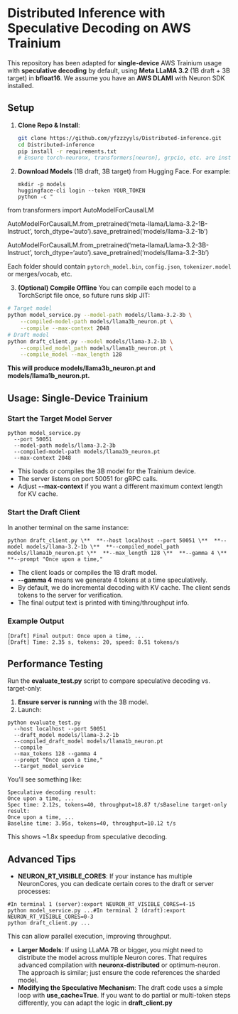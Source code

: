 
# Distributed Inference with Speculative Decoding on AWS Trainium

This repository has been adapted for **single-device** AWS Trainium usage with **speculative decoding** by default, using **Meta LLaMA 3.2** (1B draft + 3B target) in **bfloat16**. We assume you have an **AWS DLAMI** with Neuron SDK installed.

## Setup

1. **Clone Repo & Install**:
   ```bash
   git clone https://github.com/yfzzzyyls/Distributed-inference.git
   cd Distributed-inference
   pip install -r requirements.txt
   # Ensure torch-neuronx, transformers[neuron], grpcio, etc. are installed
   ```


2. **Download Models** (1B draft, 3B target) from Hugging Face. For example:
   ```
   mkdir -p models
   huggingface-cli login --token YOUR_TOKEN
   python -c "
   ```


from transformers import AutoModelForCausalLM

AutoModelForCausalLM.from_pretrained(‘meta-llama/Llama-3.2-1B-Instruct’, torch_dtype=‘auto’).save_pretrained(‘models/llama-3.2-1b’)

AutoModelForCausalLM.from_pretrained(‘meta-llama/Llama-3.2-3B-Instruct’, torch_dtype=‘auto’).save_pretrained(‘models/llama-3.2-3b’)


Each folder should contain `pytorch_model.bin`, `config.json`, `tokenizer.model` or merges/vocab, etc.

3. **(Optional) Compile Offline**
   You can compile each model to a TorchScript file once, so future runs skip JIT:

```bash
# Target model
python model_service.py --model-path models/llama-3.2-3b \
    --compiled-model-path models/llama3b_neuron.pt \
    --compile --max-context 2048
# Draft model
python draft_client.py --model models/llama-3.2-1b \
    --compiled_model_path models/llama1b_neuron.pt \
    --compile_model --max_length 128
```

**This will produce **models/llama3b_neuron.pt** and **models/llama1b_neuron.pt**.**


## **Usage: Single-Device Trainium**

### **Start the Target Model Server**

```
python model_service.py
  --port 50051
  --model-path models/llama-3.2-3b
  --compiled-model-path models/llama3b_neuron.pt
  --max-context 2048
```


* This loads or compiles the 3B model for the Trainium device.
* The server listens on port 50051 for gRPC calls.
* Adjust **--max-context** if you want a different maximum context length for KV cache.


### **Start the Draft Client**

In another terminal on the same instance:

```
python draft_client.py \**  **--host localhost --port 50051 \**  **--model models/llama-3.2-1b \**  **--compiled_model_path models/llama1b_neuron.pt \**  **--max_length 128 \**  **--gamma 4 \**  **--prompt "Once upon a time,"
```


* The client loads or compiles the 1B draft model.
* **--gamma 4** means we generate 4 tokens at a time speculatively.
* By default, we do incremental decoding with KV cache. The client sends tokens to the server for verification.
* The final output text is printed with timing/throughput info.


### **Example Output**

```
[Draft] Final output: Once upon a time, ...
[Draft] Time: 2.35 s, tokens: 20, speed: 8.51 tokens/s
```


## **Performance Testing**

Run the **evaluate_test.py** script to compare speculative decoding vs. target-only:

1. **Ensure server is running** with the 3B model.
2. Launch:

```
python evaluate_test.py
  --host localhost --port 50051
  --draft_model models/llama-3.2-1b
  --compiled_draft_model models/llama1b_neuron.pt
  --compile
  --max_tokens 128 --gamma 4
  --prompt "Once upon a time,"
  --target_model_service
```

You’ll see something like:

```
Speculative decoding result:
Once upon a time, ...
Spec time: 2.12s, tokens=40, throughput=18.87 t/sBaseline target-only result:
Once upon a time, ...
Baseline time: 3.95s, tokens=40, throughput=10.12 t/s
```

This shows ~1.8x speedup from speculative decoding.


## **Advanced Tips**

* **NEURON_RT_VISIBLE_CORES**: If your instance has multiple NeuronCores, you can dedicate certain cores to the draft or server processes:

```
#In terminal 1 (server):export NEURON_RT_VISIBLE_CORES=4-15
python model_service.py ...#In terminal 2 (draft):export NEURON_RT_VISIBLE_CORES=0-3
python draft_client.py ...
```

This can allow parallel execution, improving throughput.

* **Larger Models**: If using LLaMA 7B or bigger, you might need to distribute the model across multiple Neuron cores. That requires advanced compilation with **neuronx-distributed** or optimum-neuron. The approach is similar; just ensure the code references the sharded model.
* **Modifying the Speculative Mechanism**: The draft code uses a simple loop with **use_cache=True**. If you want to do partial or multi-token steps differently, you can adapt the logic in **draft_client.py**
